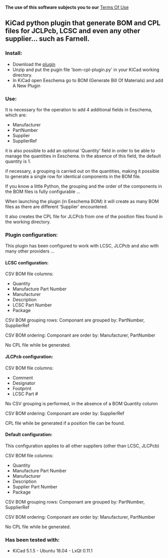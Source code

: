 **The use of this software subjects you to our** [Terms Of Use](https://prrvchr.github.io/KiCad-BOM-CPL-Plugin/TermsOfUse_en)

## KiCad python plugin that generate BOM and CPL files for JCLPcb, LCSC and even any other supplier... such as Farnell.

### Install:

- Download the [plugin](https://github.com/prrvchr/KiCad-BOM-CPL-Plugin/archive/v0.0.1.zip)
- Unzip and put the pugin file 'bom-cpl-plugin.py' in your KiCad working directory.
- In KiCad open Eeschema go to BOM (Generate Bill Of Materials) and add A New Plugin


### Use:

It is necessary for the operation to add 4 additional fields in Eeschema, which are:
- Manufacturer
- PartNumber
- Supplier
- SupplierRef

it is also possible to add an optional 'Quantity' field in order to be able to manage the quantities in Eeschema.
In the absence of this field, the default quantity is 1.

if necessary, a grouping is carried out on the quantities, making it possible to generate a single row for identical components in the BOM file.

If you know a little Python, the grouping and the order of the components in the BOM files is fully configurable ...

When launching the plugin (in Eeschema BOM) it will create as many BOM files as there are different ‘Supplier’ encountered.

It also creates the CPL file for JLCPcb from one of the position files found in the working directory.


### Plugin configuration:

This plugin has been configured to work with LCSC, JLCPcb and also with many other providers ...

#### LCSC configuration:

CSV BOM file columns:
- Quantity
- Manufacture Part Number
- Manufacturer
- Description
- LCSC Part Number
- Package

CSV BOM grouping rows:
Componant are grouped by: PartNumber, SupplierRef

CSV BOM ordering:
Componant are order by: Manufacturer, PartNumber

No CPL file while be generated.

#### JLCPcb configuration:

CSV BOM file columns:
- Comment
- Designator
- Footprint
- LCSC Part #

No CSV grouping is performed, in the absence of a BOM Quantity column

CSV BOM ordering:
Componant are order by: SupplierRef

CPL file while be generated if a position file can be found.

#### Default configuration:

This configuration applies to all other suppliers (other than LCSC, JLCPcb)

CSV BOM file columns:
- Quantity
- Manufacture Part Number
- Manufacturer
- Description
- Supplier Part Number
- Package

CSV BOM grouping rows:
Componant are grouped by: PartNumber, SupplierRef

CSV BOM ordering:
Componant are order by: Manufacturer, PartNumber

No CPL file while be generated.


### Has been tested with:

* KiCad 5.1.5 - Ubuntu 18.04 - LxQt 0.11.1
